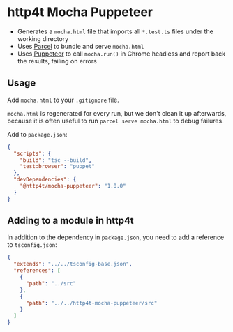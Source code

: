 # http4t Mocha Puppeteer

* Generates a `mocha.html` file that imports all `*.test.ts` files under the
  working directory
* Uses [Parcel](https://parceljs.org) to bundle and serve `mocha.html`
* Uses [Puppeteer](https://github.com/puppeteer/puppeteer/) to call `mocha.run()`
  in Chrome headless and report back the results, failing on errors

## Usage

Add `mocha.html` to your `.gitignore` file.

`mocha.html` is regenerated for every run, but we don't clean it up afterwards,
because it is often useful to run `parcel serve mocha.html` to debug failures.

Add to `package.json`:

```json
{
  "scripts": {
    "build": "tsc --build",
    "test:browser": "puppet"
  },
  "devDependencies": {
    "@http4t/mocha-puppeteer": "1.0.0"
  }
}
```

## Adding to a module in http4t

In addition to the dependency in `package.json`, you need to add a reference
to `tsconfig.json`:

```json
{
  "extends": "../../tsconfig-base.json",
  "references": [
    {
      "path": "../src"
    },
    {
      "path": "../../http4t-mocha-puppeteer/src"
    }
  ]
}
```
